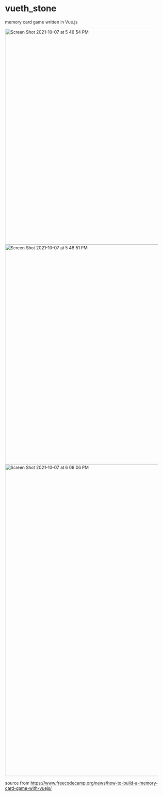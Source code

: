 # vueth_stone
memory card game written in Vue.js



<img width="709" alt="Screen Shot 2021-10-07 at 5 46 54 PM" src="https://user-images.githubusercontent.com/3889468/136351489-e1c27fd7-f143-421b-a08e-fd330b83760b.png">


<img width="722" alt="Screen Shot 2021-10-07 at 5 48 51 PM" src="https://user-images.githubusercontent.com/3889468/136351593-6babbc12-4c37-492b-9192-63435e0f692c.png">


<img width="1025" alt="Screen Shot 2021-10-07 at 6 08 06 PM" src="https://user-images.githubusercontent.com/3889468/136354859-adb79106-d569-4c2e-8f62-4dc8b0e720b9.png">


source from  https://www.freecodecamp.org/news/how-to-build-a-memory-card-game-with-vuejs/
